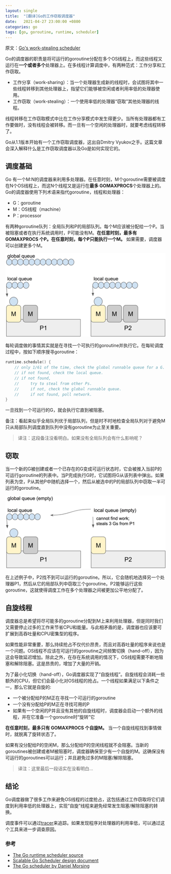 ```yaml
---
layout: single
title:  "[翻译]Go的工作窃取调度器"
date:   2021-04-27 23:00:00 +0800
categories: go
tags: [go, goroutine, runtime, scheduler]
---
```


原文：[Go's work-stealing scheduler](https://rakyll.org/scheduler/)

Go的调度器的职责是将可运行的goroutine分配在多个OS线程上，而这些线程又运行在**一个或者多个**处理器上。在多线程计算调度中，有两种范式：工作分享和工作窃取。

* 工作分享（work-sharing）：当一个处理器生成新的线程时，会试图将其中一些线程转移到其他处理器上，指望它们能够被空闲或者利用率低的处理器使用。
* 工作窃取（work-stealing）：一个使用率低的处理器“窃取”其他处理器的线程。

线程转移在工作窃取模式中比在工作分享模式中发生得更少。当所有处理器都有工作要做时，没有线程会被转移。而一旦有一个空闲的处理器时，就要考虑线程转移了。

Go从1.1版本开始有一个工作窃取调度器，这出自Dmitry Vyukov之手。这篇文章会深入解释什么是工作窃取调度器以及Go是如何实现它的。

## 调度基础

Go 有一个M:N的调度器来利用多处理器。在任意时刻，M个goroutine需要被调度在N个OS线程上，而这N个线程又是运行在**最多 GOMAXPROCS**个处理器上的。Go的调度器使用下列术语来指代goroutine，线程和处理器：

* G：goroutine
* M：OS线程（machine）
* P：processor

有两种goroutine队列：全局队列和P的局部队列。每个M应该被分配给一个P。当被阻塞或者在执行系统调用时，P可能没有M。**在任意时刻，最多有 GOMAXPROCS 个P。在任意时刻，每个P只能执行一个M。** 如果需要，调度器可以创建更多个M。

![scheduler-concepts](../assets/images/scheduler-concepts.png)

每轮调度做的事情其实就是在寻找一个可执行的goroutine并执行它。在每轮调度过程中，按如下顺序搜寻goroutine：

```go
runtime.schedule() {
    // only 1/61 of the time, check the global runnable queue for a G.
    // if not found, check the local queue.
    // if not found,
    //     try to steal from other Ps.
    //     if not, check the global runnable queue.
    //     if not found, poll network.
}
```

一旦找到一个可运行的G，就会执行它直到被阻塞。

备注：看起来似乎全局队列优于局部队列，但是时不时地检查全局队列对于避免M只从局部队列调度直到队列中没有goroutine为止至关重要。

> 译注：这段备注没看明白。如果没有全局队列会有什么影响呢？

## 窃取

当一个新的G被创建或者一个已存在的G变成可运行状态时，它会被推入当前P的可运行goroutine的列表中。当P完成执行G时，它试图将G从该列表中弹出。如果列表为空，P从其他P中随机选择一个，然后从被选中的P的局部队列中窃取一半可运行的goroutine。

![scheduler-stealing](../assets/images/scheduler-stealing.png)

在上述例子中，P2找不到可以运行的goroutine。所以，它会随机地选择另一个处理器P1，然后从它的局部队列中窃取三个goroutine。P2能够运行这些goroutine，这就使得调度工作在多个处理器之间被更加公平地分配了。

## 自旋线程

调度器总是希望将尽可能多的goroutine分配到M上来利用处理器，但是同时我们又需要停止过多的工作来节省CPU和能量。与此相矛盾的是，调度器也应该要可扩展到高吞吐量和CPU密集型的程序。

如果性能非常重要，那么持续抢占不仅代价昂贵，而且对高吞吐量的程序来说也是一个问题。OS线程不应该在可运行的goroutine之间频繁切换（hand-off），因为这会导致延迟增加。除此之外，在存在系统调用的情况下，OS线程需要不断地阻塞和解除阻塞。这是昂贵的，增加了大量的开销。

为了最小化切换（hand-off），Go调度器实现了“自旋线程”。自旋线程会消耗一些额外的CPU，但它们会最小化对OS线程的抢占。一个线程如果满足以下条件之一，那么它就是自旋的:

* 一个被分配给P的M正在寻找一个可运行的goroutine
* 一个没有分配给P的M正在寻找可用的P
* 如果有一个空闲的P并且没有其他的自旋线程时，调度器会启动一个额外的线程，并在它准备一个goroutine时“旋转”它

**在任意时刻，最多只有 GOMAXPROCS 个自旋M。** 当一个自旋线程找到事情做时，就脱离了旋转状态了。

如果有没分配给P的空闲M，那么分配给P的空闲线程就不会阻塞。当新的goroutines被创建或者M被阻塞时，调度器确保至少有一个自旋的M。这确保没有可运行的goroutines可以运行；并且避免过多的M阻塞/解除阻塞。

> 译注：这里最后一段话实在没看明白...


## 结论

Go调度器做了很多工作来避免OS线程的过度抢占，这包括通过工作窃取将它们调度到利用率低的处理器上，实现“自旋”线程来避免经常发生阻塞/解除阻塞的转换。

调度事件可以通过[tracer](https://golang.org/cmd/trace/)来追踪。如果发现程序对处理器的利用率低，可以通过这个工具来进一步调查原因。


### 参考

* [The Go runtime scheduler source](https://github.com/golang/go/blob/master/src/runtime/proc.go)
* [Scalable Go Scheduler design document](https://golang.org/s/go11sched)
* [The Go scheduler by Daniel Morsing](https://morsmachine.dk/go-scheduler)